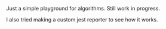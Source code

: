 Just a simple playground for algorithms. Still work in progress.

I also tried making a custom jest reporter to see how it works.
